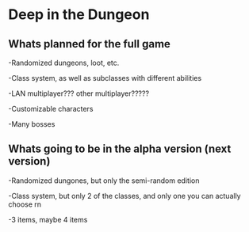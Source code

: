 # Deep in the Dungeon

## Whats planned for the full game
-Randomized dungeons, loot, etc.

-Class system, as well as subclasses with different abilities

-LAN multiplayer??? other multiplayer?????

-Customizable characters

-Many bosses

## Whats going to be in the alpha version (next version)
-Randomized dungones, but only the semi-random edition

-Class system, but only 2 of the classes, and only one you can actually choose rn

-3 items, maybe 4 items
